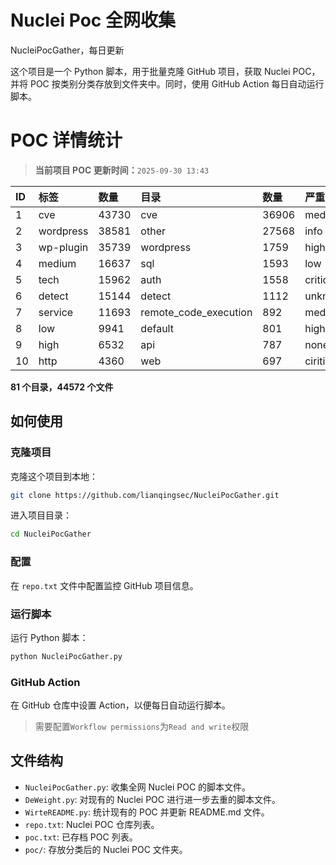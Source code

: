 # Nuclei Poc 全网收集
NucleiPocGather，每日更新

这个项目是一个 Python 脚本，用于批量克隆 GitHub 项目，获取 Nuclei POC，并将 POC 按类别分类存放到文件夹中。同时，使用 GitHub Action 每日自动运行脚本。
# POC 详情统计

> **当前项目 POC 更新时间：**`2025-09-30 13:43`

| ID | 标签      | 数量 | 目录       | 数量 | 严重性   | 数量 |
|:---| :-------- | :--- | :--------- | :--- | :------- | :--- |
| 1 | cve | 43730 | cve | 36906 | medium | 23492 |
| 2 | wordpress | 38581 | other | 27568 | info | 22132 |
| 3 | wp-plugin | 35739 | wordpress | 1759 | high | 14411 |
| 4 | medium | 16637 | sql | 1593 | low | 11247 |
| 5 | tech | 15962 | auth | 1558 | critical | 8367 |
| 6 | detect | 15144 | detect | 1112 | unknown | 110 |
| 7 | service | 11693 | remote_code_execution | 892 | meduim | 4 |
| 8 | low | 9941 | default | 801 | hight | 3 |
| 9 | high | 6532 | api | 787 | none | 1 |
| 10 | http | 4360 | web | 697 | ciritical | 1 |

**81 个目录，44572 个文件**
## 如何使用

### 克隆项目

克隆这个项目到本地：

```bash
git clone https://github.com/lianqingsec/NucleiPocGather.git
```

进入项目目录：

```bash
cd NucleiPocGather
```

### 配置

在 `repo.txt` 文件中配置监控 GitHub 项目信息。

### 运行脚本

运行 Python 脚本：

```bash
python NucleiPocGather.py
```

### GitHub Action

在 GitHub 仓库中设置 Action，以便每日自动运行脚本。

> 需要配置`Workflow permissions`为`Read and write`权限

## 文件结构

- `NucleiPocGather.py`: 收集全网 Nuclei POC 的脚本文件。
- `DeWeight.py`: 对现有的 Nuclei POC 进行进一步去重的脚本文件。
- `WirteREADME.py`: 统计现有的 POC 并更新 README.md 文件。
- `repo.txt`: Nuclei POC 仓库列表。
- `poc.txt`: 已存档 POC 列表。
- `poc/`: 存放分类后的 Nuclei POC 文件夹。

